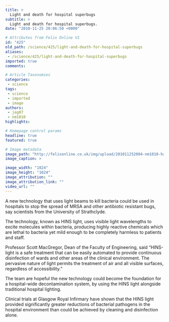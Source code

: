 ```yaml
---
title: >
  Light and death for hospital superbugs
subtitle: >
  Light and death for hospital superbugs.
date: "2010-11-25 20:06:50 +0000"

# Attributes from Felix Online V1
id: "425"
old_path: /science/425/light-and-death-for-hospital-superbugs
aliases:
 - /science/425/light-and-death-for-hospital-superbugs
imported: true
comments:

# Article Taxonomies
categories:
 - science
tags:
 - science
 - imported
 - image
authors:
 - jeg07
 - nm1010
highlights:

# Homepage control params
headline: true
featured: true

# Image metadata
image_path: "http://felixonline.co.uk/img/upload/201011252004-nm1010-handwash.jpg"
image_caption: >

image_width: "1024"
image_height: "1024"
image_attribution: ""
image_attribution_link: ""
video_url: ""
---
```


A new technology that uses light beams to kill bacteria could be used in hospitals to stop the spread of MRSA and other antibiotic resistant bugs, say scientists from the University of Strathclyde.

The technology, known as HINS light, uses visible light wavelengths to excite molecules within bacteria, producing highly reactive chemicals which are lethal to bacteria yet mild enough to be completely harmless to patients and staff.

Professor Scott MacGregor, Dean of the Faculty of Engineering, said “HINS-light is a safe treatment that can be easily automated to provide continuous disinfection of wards and other areas of the clinical environment. The pervasive nature of light permits the treatment of air and all visible surfaces, regardless of accessibility.”

The team are hopeful the new technology could become the foundation for a hospital-wide decontamination system, by using the HINS light alongside traditional hospital lighting.

Clinical trials at Glasgow Royal Infirmary have shown that the HINS light provided significantly greater reductions of bacterial pathogens in the hospital environment than could be achieved by cleaning and disinfection alone.
